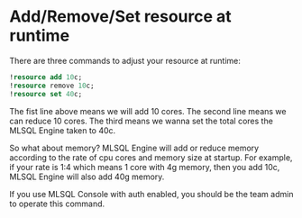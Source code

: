 # Add/Remove/Set resource at runtime

There are three commands to adjust your resource at runtime:

```sql
!resource add 10c;
!resource remove 10c;
!resource set 40c;
```

The fist line above means we will add 10 cores. 
The second line means we can reduce 10 cores.
The third means we wanna set the total cores  the MLSQL Engine taken to 40c.

So what about memory? MLSQL Engine will add or reduce memory according to the  rate of cpu cores and memory size at startup.
For example, if your rate is 1:4 which means 1 core with 4g memory, then you add 10c, MLSQL Engine
will also add 40g memory.

If you use MLSQL Console with auth enabled, you should be the team admin to operate this command. 